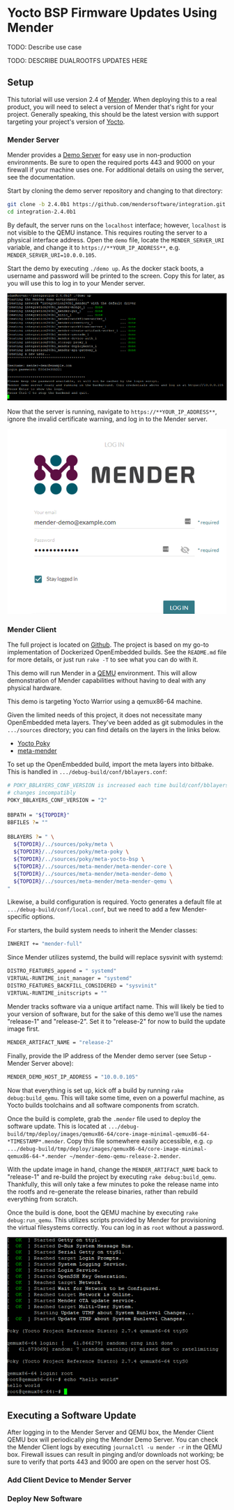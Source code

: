 # Yocto BSP Firmware Updates Using Mender

TODO: Describe use case

TODO: DESCRIBE DUALROOTFS UPDATES HERE

## Setup

This tutorial will use version 2.4 of [Mender](https://docs.mender.io/2.4).  When deploying this to a real product, you will need to select a version of Mender that's right for your project.  Generally speaking, this should be the latest version with support targeting your project's version of [Yocto](https://wiki.yoctoproject.org/wiki/Releases).

### Mender Server

Mender provides a [Demo Server](https://docs.mender.io/2.4/getting-started/on-premise-installation/create-a-test-environment) for easy use in non-production environments.  Be sure to open the required ports 443 and 9000 on your firewall if your machine uses one.
For additional details on using the server, see the documentation.

Start by cloning the demo server repository and changing to that directory:

```bash
git clone -b 2.4.0b1 https://github.com/mendersoftware/integration.git integration-2.4.0b1
cd integration-2.4.0b1
```

By default, the server runs on the `localhost` interface; however, `localhost` is not visible to the QEMU instance.  This requires routing the server to a physical interface address.  Open the `demo` file, locate the `MENDER_SERVER_URI` variable, and change it to `https://**YOUR_IP_ADDRESS**`, e.g. `MENDER_SERVER_URI=10.0.0.105`.

Start the demo by executing `./demo up`.  As the docker stack boots, a username and password will be printed to the screen.  Copy this for later, as you will use this to log in to your Mender server.

![Mender server startup](img/mender-server-startup.png)

Now that the server is running, navigate to `https://**YOUR_IP_ADDRESS**`, ignore the invalid certificate warning, and log in to the Mender server. 

![Mender server login](img/mender-server-login.png)

### Mender Client

The full project is located on [Github](https://github.com/PseudoDesign/mender-demo).  The project is based on my go-to implementation of Dockerized OpenEmbedded builds.  See the `README.md` file for more details, or just run `rake -T` to see what you can do with it.

This demo will run Mender in a [QEMU](https://www.qemu.org/) environment.  This will allow demonstration of Mender capabilities without having to deal with any physical hardware.  

This demo is targeting Yocto Warrior using a qemux86-64 machine.

Given the limited needs of this project, it does not necessitate many OpenEmbedded meta layers.  They've been added as git submodules in the `.../sources` directory; you can find details on the layers in the links below.

* [Yocto Poky](https://www.yoctoproject.org/software-item/poky/)
* [meta-mender](https://github.com/mendersoftware/meta-mender/tree/warrior)

To set up the OpenEmbedded build, import the meta layers into bitbake.  This is handled in `.../debug-build/conf/bblayers.conf`:

```bash
# POKY_BBLAYERS_CONF_VERSION is increased each time build/conf/bblayers.conf
# changes incompatibly
POKY_BBLAYERS_CONF_VERSION = "2"

BBPATH = "${TOPDIR}"
BBFILES ?= ""

BBLAYERS ?= " \
  ${TOPDIR}/../sources/poky/meta \
  ${TOPDIR}/../sources/poky/meta-poky \
  ${TOPDIR}/../sources/poky/meta-yocto-bsp \
  ${TOPDIR}/../sources/meta-mender/meta-mender-core \
  ${TOPDIR}/../sources/meta-mender/meta-mender-demo \
  ${TOPDIR}/../sources/meta-mender/meta-mender-qemu \
"
```

Likewise, a build configuration is required.  Yocto generates a default file at `.../debug-build/conf/local.conf`, but we need to add a few Mender-specific options.

For starters, the build system needs to inherit the Mender classes:

```bash
INHERIT += "mender-full"
```

Since Mender utilizes systemd, the build will replace sysvinit with systemd:

```bash
DISTRO_FEATURES_append = " systemd"
VIRTUAL-RUNTIME_init_manager = "systemd"
DISTRO_FEATURES_BACKFILL_CONSIDERED = "sysvinit"
VIRTUAL-RUNTIME_initscripts = ""
```

Mender tracks software via a unique artifact name.  This will likely be tied to your version of software, but for the sake of this demo we'll use the names "release-1" and "release-2".  Set it to "release-2" for now to build the update image first.

```bash
MENDER_ARTIFACT_NAME = "release-2"
```

Finally, provide the IP address of the Mender demo server (see Setup - Mender Server above):

```bash
MENDER_DEMO_HOST_IP_ADDRESS = "10.0.0.105"
```

Now that everything is set up, kick off a build by running `rake debug:build_qemu`.  This will take some time, even on a powerful machine, as Yocto builds toolchains and all software components from scratch.

Once the build is complete, grab the `.mender` file used to deploy the software update.  This is located at `.../debug-build/tmp/deploy/images/qemux86-64/core-image-minimal-qemux86-64-*TIMESTAMP*.mender`.  Copy this file somewhere easily accessible, e.g. `cp .../debug-build/tmp/deploy/images/qemux86-64/core-image-minimal-qemux86-64-*.mender ~/mender-demo-qemu-release-2.mender`.

With the update image in hand, change the `MENDER_ARTIFACT_NAME` back to "release-1" and re-build the project by executing `rake debug:build_qemu`.  Thankfully, this will only take a few minutes to poke the release name into the rootfs and re-generate the release binaries, rather than rebuild everything from scratch.

Once the build is done, boot the QEMU machine by executing `rake debug:run_qemu`.  This utilizes scripts provided by Mender for provisioning the virtual filesystems correctly.  You can log in as `root` without a password.

![Mender demo qemu login](img/mender-demo-qemu-login.png)

## Executing a Software Update

After logging in to the Mender Server and QEMU box, the Mender Client QEMU box will periodically ping the Mender Demo Server.  You can check the Mender Client logs by executing `journalctl -u mender -r` in the QEMU box.  Firewall issues can result in pinging and/or downloads not working; be sure to verify that ports 443 and 9000 are open on the server host OS.

### Add Client Device to Mender Server



### Deploy New Software

